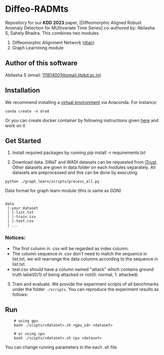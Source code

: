 # Diffeo-RADMts

Repository for our <b>KDD 2023</b> paper, [Diffeomorphic Aligned Robust Anomaly Detection for MUltivariate Time Series] co-authored by: Abilasha S, Sahely Bhadra. This combines two modules 
1) Diffeomorphic Alignment Network ([dtan](https://github.com/BGU-CS-VIL/dtan))
2) Graph Learnining module

## Author of this software
Abilasha S (email: 111814001@smail.iitpkd.ac.in)


## Installation
We recommend installing a [virtual environment](https://docs.conda.io/projects/conda/en/latest/user-guide/tasks/manage-environments.html#creating-an-environment-with-commands) via Anaconda.
For instance:
```
conda create -n drad
```
Or you can create docker container by following instructions given [here](https://docs.nvidia.com/datacenter/cloud-native/container-toolkit/install-guide.html) and work on it

## Get Started

1. Install required packages by running
pip install -r requirements.txt

2. Download data. SWaT and WADI datasets can be requested from [iTrust](https://itrust.sutd.edu.sg/). Other datasets are given in data folder on each modules separately. All datasets are preprocessed and this can be done by executing.
```
python ./graph_learn/scripts/process_all.py
```
Data format for graph learn module (this is same as GDN)
```

data
 |-your_dataset
 | |-list.txt
 | |-train.csv
 | |-test.csv
 | ...

```

### Notices:
* The first column in .csv will be regarded as index column. 
* The column sequence in .csv don't need to match the sequence in list.txt, we will rearrange the data columns according to the sequence in list.txt.
* test.csv should have a column named "attack" which contains ground truth label(0/1) of being attacked or not(0: normal, 1: attacked)

3. Train and evaluate. We provide the experiment scripts of all benchmarks under the folder `./scripts`. You can reproduce the experiment results as follows:

## Run
```
    # using gpu
    bash ./scipts/<dataset>.sh <gpu_id> <dataset>

    # or using cpu
    bash ./scipts/<dataset>.sh cpu <dataset>
```
You can change running parameters in the each .sh file.
